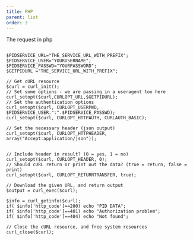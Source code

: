 ```yaml
---
title: PHP
parent: list
order: 3
---
```


The request in php 

<pre><code class="language-php5">
$PIDSERVICE_URL="THE_SERVICE_URL_WITH_PREFIX";
$PIDSERVICE_USER="YOURUSERNAME";
$PIDSERVICE_PASSWD="YOURPASSWORD";
$GETPIDURL ="THE_SERVICE_URL_WITH_PREFIX";

// Get cURL resource
$curl = curl_init();
// Set some options - we are passing in a useragent too here
curl_setopt($curl,CURLOPT_URL,$GETPIDURL);
// Set the authentication options
curl_setopt($curl, CURLOPT_USERPWD, $PIDSERVICE_USER.":".$PIDSERVICE_PASSWD);
curl_setopt($curl, CURLOPT_HTTPAUTH, CURLAUTH_BASIC);

// Set the necessary header (json output)
curl_setopt($curl, CURLOPT_HTTPHEADER, array("Accept:application/json"));


// Include header in result? (0 = yes, 1 = no)
curl_setopt($curl, CURLOPT_HEADER, 0);
// Should cURL return or print out the data? (true = return, false = print)
curl_setopt($curl, CURLOPT_RETURNTRANSFER, true);

// Download the given URL, and return output
$output = curl_exec($curl);

$info = curl_getinfo($curl);
if( $info['http_code']==200) echo "PID DATA";
if( $info['http_code']==401) echo "Authorization problem";
if( $info['http_code']==404) echo "Not found";

// Close the cURL resource, and free system resources
curl_close($curl);

</code></pre>



